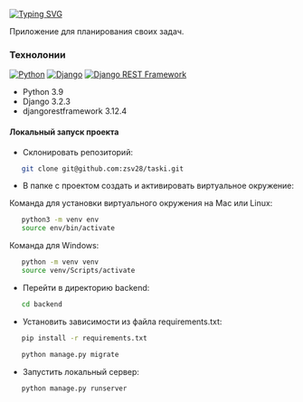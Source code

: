 [![Typing SVG](https://readme-typing-svg.demolab.com?font=Fira+Code&pause=1000&color=28F70E&width=435&lines=%D0%9F%D0%BB%D0%B0%D0%BD%D0%B8%D1%80%D0%BE%D0%B2%D1%89%D0%B8%D0%BA+%D0%B7%D0%B0%D0%B4%D0%B0%D1%87)](https://git.io/typing-svg)

Приложение для планирования своих задач.

### Технолонии
[![Python](https://img.shields.io/badge/-Python-464646?style=flat-square&logo=Python)](https://www.python.org/)
[![Django](https://img.shields.io/badge/-Django-464646?style=flat-square&logo=Django)](https://www.djangoproject.com/)
[![Django REST Framework](https://img.shields.io/badge/-Django%20REST%20Framework-464646?style=flat-square&logo=Django%20REST%20Framework)](https://www.django-rest-framework.org/)
- Python 3.9
- Django 3.2.3
- djangorestframework 3.12.4

#### Локальный запуск проекта

- Склонировать репозиторий:

```bash
   git clone git@github.com:zsv28/taski.git
```

- В папке с проектом создать и активировать виртуальное окружение:

Команда для установки виртуального окружения на Mac или Linux:

```bash
   python3 -m venv env
   source env/bin/activate
```

Команда для Windows:

```bash
   python -m venv venv
   source venv/Scripts/activate
```

- Перейти в директорию backend:

```bash
   cd backend
```

- Установить зависимости из файла requirements.txt:

```bash
   pip install -r requirements.txt
```

```bash
   python manage.py migrate
```

- Запустить локальный сервер:

```bash
   python manage.py runserver
```
